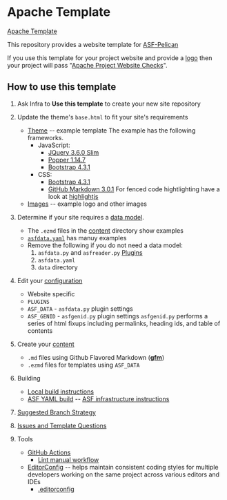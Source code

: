 # Apache Template

[Apache Template](https://template.staged.apache.org/)

This repository provides a website template for [ASF-Pelican](https://infra.apache.org/asf-pelican.html)

If you use this template for your project website and provide a [logo](https://www.apache.org/logos/) then
your project will pass "[Apache Project Website Checks](https://whimsy.apache.org/site/)".

## How to use this template

1. Ask Infra to **Use this template** to create your new site repository

2. Update the theme's `base.html` to fit your site's requirements
   - [Theme](theme/apache/templates) -- example template
     The example has the following frameworks.
     - JavaScript:
       - [JQuery 3.6.0 Slim](https://code.jquery.com/jquery-3.6.0.slim.js)
       - [Popper 1.14.7](https://cdnjs.cloudflare.com/ajax/libs/popper.js/1.14.7/umd/popper.js)
       - [Bootstrap 4.3.1](https://stackpath.bootstrapcdn.com/bootstrap/4.3.1/js/bootstrap.js)
     - CSS:
       - [Bootstrap 4.3.1](https://stackpath.bootstrapcdn.com/bootstrap/4.3.1/css/bootstrap.css)
       - [GitHub Markdown 3.0.1](https://cdnjs.cloudflare.com/ajax/libs/github-markdown-css/3.0.1/github-markdown.css)
     For fenced code hightlighting have a look at [highlightjs](https://highlightjs.org)
   - [Images](content/images) -- example logo and other images

3. Determine if your site requires a [data model](https://infra.apache.org/asf-pelican-data.html).
   - The `.ezmd` files in the [content](content) directory show examples
   - [`asfdata.yaml`](asfdata.yaml) has manuy examples
   - Remove the following if you do not need a data model:
     1. `asfdata.py` and `asfreader.py` [Plugins](/theme/plugins)
     2. `asfdata.yaml`
     3. `data` directory

4. Edit your [configuration](pelicanconf.py)
   - Website specific
   - `PLUGINS`
   - `ASF_DATA` - `asfdata.py` plugin settings
   - `ASF_GENID` - `asfgenid.py` plugin settings
     `asfgenid.py` performs a series of html fixups including permalinks, heading ids, and table of contents

5. Create your [content](content)
   - `.md` files using Github Flavored Markdown ([**gfm**](https://infra.apache.org/gfm.html))
   - `.ezmd` files for templates using `ASF_DATA`

6. Building
   - [Local build instructions](https://infra.apache.org/asf-pelican-local.html)
   - [ASF YAML build](.asf.yaml) -- [ASF infrastructure instructions](https://cwiki.apache.org/confluence/display/INFRA/git+-+.asf.yaml+features)

7. [Suggested Branch Strategy](https://infra.apache.org/asf-pelican-branches.html)

8. [Issues and Template Questions](https://github.com/apache/template-site/issues)

9. Tools
   - [GitHub Actions](https://docs.github.com/en/actions)
     - [Lint manual workflow](.github/workflows/lint.yml)
   - [EditorConfig](https://editorconfig.org/) -- helps maintain consistent coding styles for multiple developers working on
     the same project across various editors and IDEs
     - [.editorconfig](.editorconfig)
